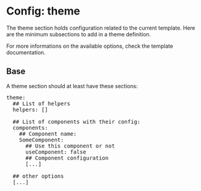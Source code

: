 # Config: theme

The theme section holds configuration related to the current template. Here are the minimum subsections to add in a theme definition.

For more informations on the available options, check the template documentation.

## Base
A theme section should at least have these sections:

<pre class="syntax yaml">
theme:
  ## List of helpers
  helpers: []

  ## List of components with their config:
  components:
    ## Component name:
    SomeComponent:
      ## Use this component or not
      useComponent: false
      ## Component configuration
      [...]

  ## other options
  [...]
</pre>